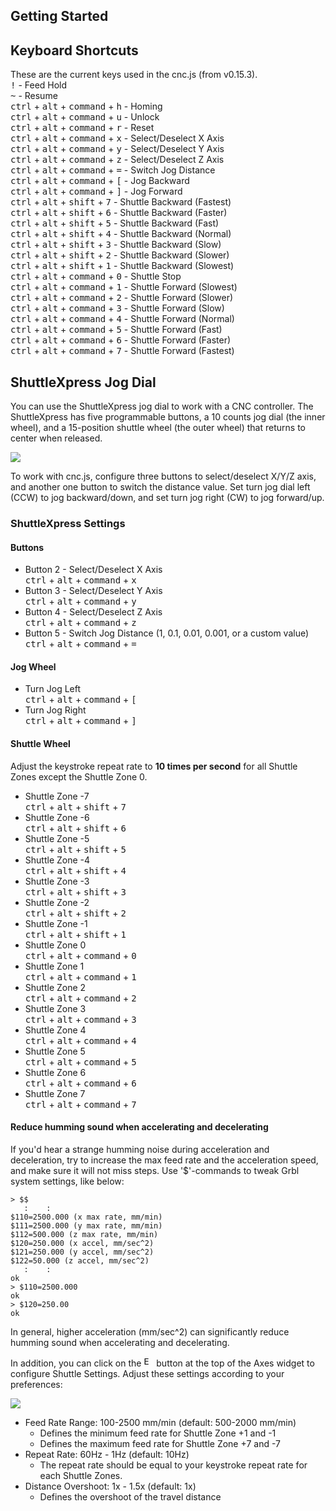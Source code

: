 ## Getting Started

## Keyboard Shortcuts
These are the current keys used in the cnc.js (from v0.15.3).<br>
<kbd>!</kbd> - Feed Hold<br>
<kbd>~</kbd> - Resume<br>
<kbd>ctrl</kbd> + <kbd>alt</kbd> + <kbd>command</kbd> + <kbd>h</kbd> - Homing<br>
<kbd>ctrl</kbd> + <kbd>alt</kbd> + <kbd>command</kbd> + <kbd>u</kbd> - Unlock<br>
<kbd>ctrl</kbd> + <kbd>alt</kbd> + <kbd>command</kbd> + <kbd>r</kbd> - Reset<br>
<kbd>ctrl</kbd> + <kbd>alt</kbd> + <kbd>command</kbd> + <kbd>x</kbd> - Select/Deselect X Axis<br>
<kbd>ctrl</kbd> + <kbd>alt</kbd> + <kbd>command</kbd> + <kbd>y</kbd> - Select/Deselect Y Axis<br>
<kbd>ctrl</kbd> + <kbd>alt</kbd> + <kbd>command</kbd> + <kbd>z</kbd> - Select/Deselect Z Axis<br>
<kbd>ctrl</kbd> + <kbd>alt</kbd> + <kbd>command</kbd> + <kbd>=</kbd> - Switch Jog Distance<br>
<kbd>ctrl</kbd> + <kbd>alt</kbd> + <kbd>command</kbd> + <kbd>[</kbd> - Jog Backward<br>
<kbd>ctrl</kbd> + <kbd>alt</kbd> + <kbd>command</kbd> + <kbd>]</kbd> - Jog Forward<br>
<kbd>ctrl</kbd> + <kbd>alt</kbd> + <kbd>shift</kbd> + <kbd>7</kbd> - Shuttle Backward (Fastest)<br>
<kbd>ctrl</kbd> + <kbd>alt</kbd> + <kbd>shift</kbd> + <kbd>6</kbd> - Shuttle Backward (Faster)<br>
<kbd>ctrl</kbd> + <kbd>alt</kbd> + <kbd>shift</kbd> + <kbd>5</kbd> - Shuttle Backward (Fast)<br>
<kbd>ctrl</kbd> + <kbd>alt</kbd> + <kbd>shift</kbd> + <kbd>4</kbd> - Shuttle Backward (Normal)<br>
<kbd>ctrl</kbd> + <kbd>alt</kbd> + <kbd>shift</kbd> + <kbd>3</kbd> - Shuttle Backward (Slow)<br>
<kbd>ctrl</kbd> + <kbd>alt</kbd> + <kbd>shift</kbd> + <kbd>2</kbd> - Shuttle Backward (Slower)<br>
<kbd>ctrl</kbd> + <kbd>alt</kbd> + <kbd>shift</kbd> + <kbd>1</kbd> - Shuttle Backward (Slowest)<br>
<kbd>ctrl</kbd> + <kbd>alt</kbd> + <kbd>command</kbd> + <kbd>0</kbd> - Shuttle Stop<br>
<kbd>ctrl</kbd> + <kbd>alt</kbd> + <kbd>command</kbd> + <kbd>1</kbd> - Shuttle Forward (Slowest)<br>
<kbd>ctrl</kbd> + <kbd>alt</kbd> + <kbd>command</kbd> + <kbd>2</kbd> - Shuttle Forward (Slower)<br>
<kbd>ctrl</kbd> + <kbd>alt</kbd> + <kbd>command</kbd> + <kbd>3</kbd> - Shuttle Forward (Slow)<br>
<kbd>ctrl</kbd> + <kbd>alt</kbd> + <kbd>command</kbd> + <kbd>4</kbd> - Shuttle Forward (Normal)<br>
<kbd>ctrl</kbd> + <kbd>alt</kbd> + <kbd>command</kbd> + <kbd>5</kbd> - Shuttle Forward (Fast)<br>
<kbd>ctrl</kbd> + <kbd>alt</kbd> + <kbd>command</kbd> + <kbd>6</kbd> - Shuttle Forward (Faster)<br>
<kbd>ctrl</kbd> + <kbd>alt</kbd> + <kbd>command</kbd> + <kbd>7</kbd> - Shuttle Forward (Fastest)<br>

## ShuttleXpress Jog Dial
You can use the ShuttleXpress jog dial to work with a CNC controller. The ShuttleXpress has five programmable buttons, a 10 counts jog dial (the inner wheel), and a 15-position shuttle wheel (the outer wheel) that returns to center when released.

![](https://raw.githubusercontent.com/cheton/cnc.js/dev/media/ShuttleXpress.jpg)

To work with cnc.js, configure three buttons to select/deselect X/Y/Z axis, and another one button to switch the distance value. Set turn jog dial left (CCW) to jog backward/down, and set turn jog right (CW) to jog forward/up.

### ShuttleXpress Settings

#### Buttons
* Button 2 - Select/Deselect X Axis<br>
  <kbd>ctrl</kbd> + <kbd>alt</kbd> + <kbd>command</kbd> + <kbd>x</kbd>
* Button 3 - Select/Deselect Y Axis<br>
  <kbd>ctrl</kbd> + <kbd>alt</kbd> + <kbd>command</kbd> + <kbd>y</kbd> 
* Button 4 - Select/Deselect Z Axis<br>
  <kbd>ctrl</kbd> + <kbd>alt</kbd> + <kbd>command</kbd> + <kbd>z</kbd> 
* Button 5 - Switch Jog Distance (1, 0.1, 0.01, 0.001, or a custom value)<br>
  <kbd>ctrl</kbd> + <kbd>alt</kbd> + <kbd>command</kbd> + <kbd>=</kbd> 

#### Jog Wheel
* Turn Jog Left<br>
  <kbd>ctrl</kbd> + <kbd>alt</kbd> + <kbd>command</kbd> + <kbd>[</kbd> 
* Turn Jog Right<br>
  <kbd>ctrl</kbd> + <kbd>alt</kbd> + <kbd>command</kbd> + <kbd>]</kbd> 

#### Shuttle Wheel

Adjust the keystroke repeat rate to **10 times per second** for all Shuttle Zones except the Shuttle Zone 0.

* Shuttle Zone -7<br>
  <kbd>ctrl</kbd> + <kbd>alt</kbd> + <kbd>shift</kbd> + <kbd>7</kbd>
* Shuttle Zone -6<br>
  <kbd>ctrl</kbd> + <kbd>alt</kbd> + <kbd>shift</kbd> + <kbd>6</kbd>
* Shuttle Zone -5<br>
  <kbd>ctrl</kbd> + <kbd>alt</kbd> + <kbd>shift</kbd> + <kbd>5</kbd>
* Shuttle Zone -4<br>
  <kbd>ctrl</kbd> + <kbd>alt</kbd> + <kbd>shift</kbd> + <kbd>4</kbd>
* Shuttle Zone -3<br>
  <kbd>ctrl</kbd> + <kbd>alt</kbd> + <kbd>shift</kbd> + <kbd>3</kbd>
* Shuttle Zone -2<br>
  <kbd>ctrl</kbd> + <kbd>alt</kbd> + <kbd>shift</kbd> + <kbd>2</kbd>
* Shuttle Zone -1<br>
  <kbd>ctrl</kbd> + <kbd>alt</kbd> + <kbd>shift</kbd> + <kbd>1</kbd>
* Shuttle Zone 0<br>
  <kbd>ctrl</kbd> + <kbd>alt</kbd> + <kbd>command</kbd> + <kbd>0</kbd>
* Shuttle Zone 1<br>
  <kbd>ctrl</kbd> + <kbd>alt</kbd> + <kbd>command</kbd> + <kbd>1</kbd>
* Shuttle Zone 2<br>
  <kbd>ctrl</kbd> + <kbd>alt</kbd> + <kbd>command</kbd> + <kbd>2</kbd>
* Shuttle Zone 3<br>
  <kbd>ctrl</kbd> + <kbd>alt</kbd> + <kbd>command</kbd> + <kbd>3</kbd>
* Shuttle Zone 4<br>
  <kbd>ctrl</kbd> + <kbd>alt</kbd> + <kbd>command</kbd> + <kbd>4</kbd>
* Shuttle Zone 5<br>
  <kbd>ctrl</kbd> + <kbd>alt</kbd> + <kbd>command</kbd> + <kbd>5</kbd>
* Shuttle Zone 6<br>
  <kbd>ctrl</kbd> + <kbd>alt</kbd> + <kbd>command</kbd> + <kbd>6</kbd>
* Shuttle Zone 7<br>
  <kbd>ctrl</kbd> + <kbd>alt</kbd> + <kbd>command</kbd> + <kbd>7</kbd>

#### Reduce humming sound when accelerating and decelerating
If you'd hear a strange humming noise during acceleration and deceleration, try to increase the max feed rate and the acceleration speed, and make sure it will not miss steps. Use '$'-commands to tweak Grbl system settings, like below:
```
> $$
   :    :
$110=2500.000 (x max rate, mm/min)
$111=2500.000 (y max rate, mm/min)
$112=500.000 (z max rate, mm/min)
$120=250.000 (x accel, mm/sec^2)
$121=250.000 (y accel, mm/sec^2)
$122=50.000 (z accel, mm/sec^2)
   :    :
ok
> $110=2500.000
ok
> $120=250.00
ok
```
In general, higher acceleration (mm/sec^2) can significantly reduce humming sound when accelerating and decelerating.

In addition, you can click on the <kbd><img src="https://cdn.rawgit.com/cheton/cnc.js/master/media/font-awesome/fa-cog.svg" width="16" title="Edit" /></kbd> button at the top of the Axes widget to configure Shuttle Settings. Adjust these settings according to your preferences:

![](https://raw.githubusercontent.com/cheton/cnc.js/master/media/widgets/axes-settings.png)
* Feed Rate Range: 100-2500 mm/min (default: 500-2000 mm/min)
  - Defines the minimum feed rate for Shuttle Zone +1 and -1
  - Defines the maximum feed rate for Shuttle Zone +7 and -7
* Repeat Rate: 60Hz - 1Hz (default: 10Hz)
  - The repeat rate should be equal to your keystroke repeat rate for each Shuttle Zones. 
* Distance Overshoot: 1x - 1.5x (default: 1x)
  - Defines the overshoot of the travel distance